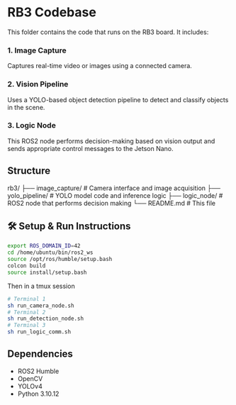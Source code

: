# RB3 Codebase

This folder contains the code that runs on the RB3 board. It includes:

### 1. Image Capture
Captures real-time video or images using a connected camera.

### 2. Vision Pipeline
Uses a YOLO-based object detection pipeline to detect and classify objects in the scene.

### 3. Logic Node
This ROS2 node performs decision-making based on vision output and sends appropriate control messages to the Jetson Nano.

## Structure
rb3/
├── image_capture/ # Camera interface and image acquisition
├── yolo_pipeline/ # YOLO model code and inference logic
├── logic_node/ # ROS2 node that performs decision making
└── README.md # This file

## 🛠 Setup & Run Instructions

```bash
export ROS_DOMAIN_ID=42
cd /home/ubuntu/bin/ros2_ws
source /opt/ros/humble/setup.bash 
colcon build 
source install/setup.bash
```

Then in a tmux session

```bash
# Terminal 1
sh run_camera_node.sh
# Terminal 2
sh run_detection_node.sh
# Terminal 3
sh run_logic_comm.sh
```


## Dependencies
- ROS2 Humble
- OpenCV
- YOLOv4
- Python 3.10.12